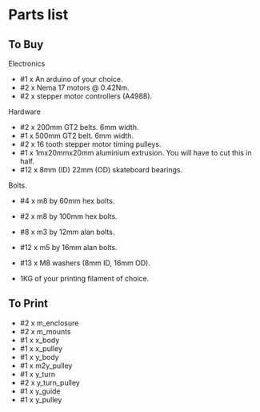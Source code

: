 # Parts list

## To Buy

Electronics
- #1 x An arduino of your choice.
- #2 x Nema 17 motors @ 0.42Nm.
- #2 x stepper motor controllers (A4988).

Hardware
- #2 x 200mm GT2 belts. 6mm width.
- #1 x 500mm GT2 belt. 6mm width.
- #2 x 16 tooth stepper motor timing pulleys.
- #1 x 1mx20mmx20mm aluminium extrusion. You will have to cut this in half.
- #12 x 8mm (ID) 22mm (OD) skateboard bearings.

Bolts.
- #4 x m8 by 60mm hex bolts.
- #2 x m8 by 100mm hex bolts.
- #8 x m3 by 12mm alan bolts.
- #12 x m5 by 16mm alan bolts.
- #13 x M8 washers (8mm ID, 16mm OD).

- 1KG of your printing filament of choice.

## To Print

- #2 x m_enclosure
- #2 x m_mounts
- #1 x x_body
- #1 x x_pulley
- #1 x y_body
- #1 x m2y_pulley
- #1 x y_turn
- #2 x y_turn_pulley
- #1 x y_guide
- #1 x y_pulley